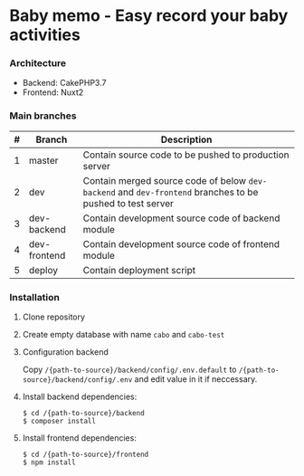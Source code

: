 # Baby memo - Easy record your baby activities

### Architecture

* Backend: CakePHP3.7
* Frontend: Nuxt2

### Main branches

| #   | Branch | Description |
| --- | --- | --- |
| 1   | master | Contain source code to be pushed to production server |
| 2   | dev | Contain merged source code of below `dev-backend` and `dev-frontend` branches to be pushed to test server |
| 3   | dev-backend | Contain development source code of backend module |
| 4   | dev-frontend | Contain development source code of frontend module |
| 5   | deploy | Contain deployment script |

### Installation

1. Clone repository

1. Create empty database with name `cabo` and `cabo-test`

1. Configuration backend

    Copy `/{path-to-source}/backend/config/.env.default` to `/{path-to-source}/backend/config/.env` and edit value in it if neccessary.

1. Install backend dependencies:

    ~~~
    $ cd /{path-to-source}/backend
    $ composer install
    ~~~

1. Install frontend dependencies:

    ~~~
    $ cd /{path-to-source}/frontend
    $ npm install
    ~~~

